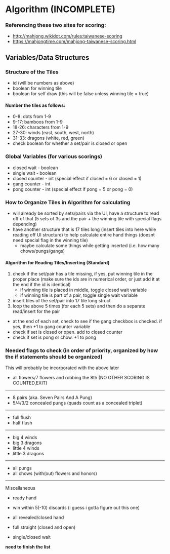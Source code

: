 # Algorithm (INCOMPLETE)
### Referencing these two sites for scoring:
- <http://mahjong.wikidot.com/rules:taiwanese-scoring>
- <https://mahjongtime.com/mahjong-taiwanese-scoring.html>

## Variables/Data Structures
### Structure of the Tiles
- id (will be numbers as above)
- boolean for winning tile
- boolean for self draw (this will be false unless winning tile = true)
#### Number the tiles as follows:
- 0-8: dots from 1-9
- 9-17: bamboos from 1-9
- 18-26: characters from 1-9
- 27-30: winds (east, south, west, north)
- 31-33: dragons (white, red, green)
- check boolean for whether a set/pair is closed or open
### Global Variables (for various scorings)
- closed wait - boolean
- single wait - boolean
- closed counter - int (special effect if closed = 6 or closed = 1)
- gang counter - int 
- pong counter - int (special effect if pong = 5 or pong = 0)

### How to Organize Tiles in Algorithm for calculating
- will already be sorted by sets/pairs via the UI, have a structure to read off of that (5 sets of 3s and the pair + the winning tile with special flags depending)
- have another structure that is 17 tiles long (insert tiles into here while reading off UI structure) to help calculate entire hand things (doesnt need special flag in the winning tile)
  - maybe calculate some things while getting inserted (i.e. how many chows/pungs/gangs)

#### Algorithm for Reading Tiles/Inserting (Standard)
1. check if the set/pair has a tile missing, if yes, put winning tile in the proper place (make sure the ids are in numerical order, or just add it at the end if the id is identical)
    - if winning tile is placed in middle, toggle closed wait variable
    - if winning tile is part of a pair, toggle single wait variable
3. insert tiles of the set/pair into 17 tile long struct
4. loop the above 5 times (for each 5 sets) and then do a separate read/insert for the pair
  - at the end of each set, check to see if the gang checkbox is checked. if yes, then +1 to gang counter variable
  - check if set is closed or open. add to closed counter
  - check if set is pong or chow. +1 to pong

### Needed flags to check (in order of priority, organized by how the if statements should be organized)
This will probably be incorporated with the above later
- all flowers/7 flowers and robbing the 8th (NO OTHER SCORING IS COUNTED,EXIT)  
----
- 8 pairs (aka. Seven Pairs And A Pung)
- 5/4/3/2 concealed pungs (quads count as a concealed triplet)  
----
- full flush
- half flush  
----
- big 4 winds
- big 3 dragons
- little 4 winds
- little 3 dragons  
----
- all pungs
- all chows (with(out) flowers and honors)  
---- 
Miscellaneous
- ready hand
- win within 5(-10) discards (i guess i gotta figure out this one)
- all revealed/closed hand
- full straight (closed and open)

- single/closed wait

**need to finish the list**
